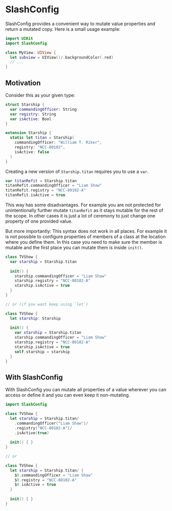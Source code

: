 # SlashConfig

SlashConfig provides a convenient way to mutate value properties and return a mutated copy. Here is a small usage example:

```swift
import UIKit
import SlashConfig

class MyView: UIView {
  let subview = UIView()/.backgroundColor(.red)
  // ...
}
```

## Motivation

Consider this as your given type:

```swift
struct Starship {
  var commandingOfficer: String
  var registry: String
  var isActive: Bool
}

extension Starship {
  static let titan = Starship(
    commandingOfficer: "William T. Riker",
    registry: "NCC-80102",
    isActive: false
  )
}
```

Creating a new version of `Starship.titan` requires you to use a `var`.

```swift
var titanRefit = Starship.titan
titanRefit.commandingOfficer = "Liam Shaw"
titanRefit.registry = "NCC-80102-A"
titanRefit.isActive = true
```

This way has some disadvantages. For example you are not protected for unintentionally further mutate `titanRefit` as it stays mutable for the rest of the scope. In other cases it is just a lot of ceremony to just change one property of one provided value.

But more importantly: This syntax does not work in all places. For example it is not possible to configure properties of members of a class at the location where you define them. In this case you need to make sure the member is mutable and the first place you can mutate them is inside `init()`.

```swift
class TVShow {
  var starship = Starship.titan
  
  init() {
    starship.commandingOfficer = "Liam Shaw"
    starship.registry = "NCC-80102-A"
    starship.isActive = true
  } 
}

// or (if you want keep using `let`)

class TVShow {
  let starship: Starship
  
  init() {
    var starship = Starship.titan
    starship.commandingOfficer = "Liam Shaw"
    starship.registry = "NCC-80102-A"
    starship.isActive = true
    self.starship = starship 
  } 
}

```

## With SlashConfig
   
With SlashConfig you can mutate all properties of a value wherever you can access or define it and you can even keep it non-mutating. 


```swift
import SlashConfig

class TVShow {
  let starship = Starship.titan/
    .commandingOfficer("Liam Shaw")/
    .registry("NCC-80102-A")/
    .isActive(true)
  
  init() { }
}

// or

class TVShow {
  let starship = Starship.titan/ {
    $0.commandingOfficer = "Liam Shaw"
    $0.registry = "NCC-80102-A"
    $0.isActive = true
  }
  
  init() { }
}

```
